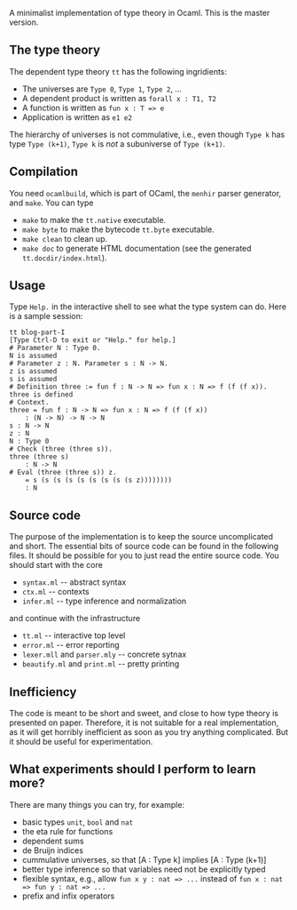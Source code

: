 A minimalist implementation of type theory in Ocaml. This is the master version. 
## The type theory

The dependent type theory `tt` has the following ingridients:

* The universes are `Type 0`, `Type 1`, `Type 2`, ...
* A dependent product is written as `forall x : T1, T2`
* A function is written as `fun x : T => e`
* Application is written as `e1 e2`

The hierarchy of universes is not commulative, i.e., even though `Type k` has type `Type
(k+1)`, `Type k` is *not* a subuniverse of `Type (k+1)`.

## Compilation

You need `ocamlbuild`, which is part of OCaml, the `menhir` parser generator, and `make`.
You can type

* `make` to make the `tt.native` executable.
* `make byte` to make the bytecode `tt.byte` executable.
* `make clean` to clean up.
* `make doc` to generate HTML documentation (see the generated `tt.docdir/index.html`).

## Usage

Type `Help.` in the interactive shell to see what the type system can do. Here is a sample
session:

    tt blog-part-I
    [Type Ctrl-D to exit or "Help." for help.]
    # Parameter N : Type 0.
    N is assumed
    # Parameter z : N. Parameter s : N -> N.
    z is assumed
    s is assumed
    # Definition three := fun f : N -> N => fun x : N => f (f (f x)).
    three is defined
    # Context.
    three = fun f : N -> N => fun x : N => f (f (f x))
        : (N -> N) -> N -> N
    s : N -> N
    z : N
    N : Type 0
    # Check (three (three s)).
    three (three s)
        : N -> N
    # Eval (three (three s)) z.
        = s (s (s (s (s (s (s (s (s z))))))))
        : N


## Source code

The purpose of the implementation is to keep the source uncomplicated and short. The
essential bits of source code can be found in the following files. It should be possible
for you to just read the entire source code. You should start with the core

* `syntax.ml` -- abstract syntax
* `ctx.ml` -- contexts
* `infer.ml` -- type inference and normalization

and continue with the infrastructure

* `tt.ml` -- interactive top level
* `error.ml` -- error reporting
* `lexer.mll` and `parser.mly` -- concrete sytnax
* `beautify.ml` and `print.ml` -- pretty printing


## Inefficiency

The code is meant to be short and sweet, and close to how type theory is presented on
paper. Therefore, it is not suitable for a real implementation, as it will get horribly
inefficient as soon as you try anything complicated. But it should be useful for
experimentation.


## What experiments should I perform to learn more?

There are many things you can try, for example:

* basic types `unit`, `bool` and `nat`
* the eta rule for functions
* dependent sums
* de Bruijn indices
* cummulative universes, so that [A : Type k] implies [A : Type (k+1)]
* better type inference so that variables need not be explicitly typed
* flexible syntax, e.g., allow `fun x y : nat => ...` instead of `fun x : nat => fun y : nat => ...`
* prefix and infix operators
